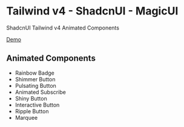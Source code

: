 # Tailwind v4 - ShadcnUI - MagicUI

ShadcnUI
Tailwind v4 Animated Components

[Demo](https://animatedui-plum.vercel.app/)

## Animated Components

- Rainbow Badge
- Shimmer Button
- Pulsating Button
- Animated Subscribe
- Shiny Button
- Interactive Button
- Ripple Button
- Marquee
